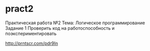 # pract2
Практическая работа №2
Тема: Логическое программирование
Задание 1
Проверить код на работоспособность и поэкспериментировать 

http://prntscr.com/pdr9ln
